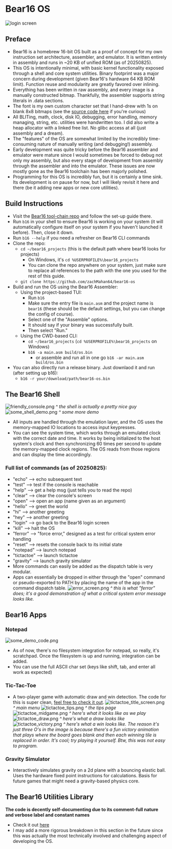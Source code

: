 # Bear16 OS
![login screen](screenshots/login_screen.png)
## Preface
- Bear16 is a homebrew 16-bit OS built as a proof of concept for my own instruction set architecture, assembler, and emulator. It is written entirely in assembly and runs in ~20 KB of unified ROM (as of 20250825).
- This OS is intentionally minimal, with basic kernel functionality exposed through a shell and core system utilities. Binary footprint was a major concern during development (given Bear16's hardware 64 KB ROM limit). Function reuse and modularity are greatly favored over inlining.
- Everything has been written in raw assembly, and every image is a manually constructed bitmap. Thankfully, the assembler supports string literals in .data sections.
- The font is my own custom character set that I hand-drew with 1s on blank 8x8 bitmaps (see the [source code here](text_processing.asm) if you're curious)
- All BLITing, math, clock, disk IO, debugging, error handling, memory managing, string, etc. utilities were handwritten too. I did also write a heap allocator with a linked free list. No glibc access at all (just assembly and a dream).
- The "features" of the OS are somewhat limited by the incredibly time-consuming nature of manually writing (and debugging!) assembly.
- Early development was quite tricky before the Bear16 assembler and emulator were mature since I would sometimes be forced to debug not only my assembly, but also every stage of development from assembly through the assembler and into the emulator. These issues are now mostly gone as the Bear16 toolchain has been majorly polished.
- Programming for this OS is incredibly fun, but it is certainly a time sink. Its development is on pause for now, but I will likely revisit it here and there (be it adding new apps or new core utilities).
## Build Instructions
- Visit the [Bear16 tool-chain repo](https://github.com/zachMahan64/bear16) and follow the set-up guide there.
- Run `b16` in your shell to ensure Bear16 is working on your system (it will automatically configure itself on your system if you haven't launched it before). Then, close it down.
- Run `b16 --help` if you need a refresher on Bear16 CLI commands
- Clone the repo:
  - `cd ~/bear16_projects` (this is the default path where bear16 looks for projects)
    - On Windows, it's `cd %USERPROFILE%\bear16_projects`
    - You can clone the repo anywhere on your system, just make sure to replace all references to the path with the one you used for the rest of this guide.
  - `git clone https://github.com/zachMahan64/bear16-os`
- Build and run the OS using the Bear16 Assembler:
  - Using the project-based TUI:
    - Run `b16`
    - Make sure the entry file is `main.asm` and the project name is `bear16` (these should be the default settings, but you can change the config of course).
    - Select one of the "Assemble" options.
    - It should say if your binary was successfully built.
    - Then select "Run."
  - Using the CWD-based CLI:
    - `cd ~/bear16_projects` (`cd %USERPROFILE%\bear16_projects` on Windows)
    - `b16 -a main.asm build/os.bin`
      - or assemble and run all in one go `b16 -ar main.asm build/os.bin`
- You can also directly run a release binary. Just downlaod it and run (after setting up b16):
  - `b16 -r your/download/path/bear16-os.bin`

## The Bear16 Shell
![friendly_console.png](screenshots/friendly_console.png)
*^ the shell is actually a pretty nice guy*
![some_shell_demo.png](screenshots/some_shell_demo.png)
*^ some more demo*
- All inputs are handled through the emulation layer, and the OS uses the memory-mapped IO locations to access input keypresses.
- You can see the system time, which works through an emulated clock with the correct date and time. It works by being initialized to the host system's clock and then synchronizing 60 times per second to update the memory-mapped clock regions. The OS reads from those regions and can display the time accordingly.
### Full list of commands (as of 20250825):
- "echo" --> echo subsequent text
- "test" --> test if the console is reachable
- "help" --> get a help msg (just tells you to read the repo)
- "clear" --> clear the console's screen
- "open" --> open an app (name given as an argument)
- "hello" --> greet the world
- "hi" --> another greeting
- "hey" --> another greeting
- "login" --> go back to the Bear16 login screen
- "kill" --> halt the OS
- "ferror" --> "force error," designed as a test for critical system error handling
- "reset" --> resets the console back to its initial state
- "notepad" --> launch notepad
- "tictactoe" --> launch tictactoe
- "gravity" --> launch gravity simulator
- More commands can easily be added as the dispatch table is very modular.
- Apps can essentially be dropped in either through the "open" command or pseudo-exported to PATH by placing the name of the app in the command dispatch table.
![error_screen.png](screenshots/error_screen.png)
*^ this is what "ferror" does; it's a good demonstration of what a critical system error message looks like.*

## Bear16 Apps
### Notepad
![some_demo_code.png](screenshots/some_demo_code.png)
- As of now, there's no filesystem integration for notepad, so really, it's scratchpad. Once the filesystem is up and running, integration can be added.
- You can use the full ASCII char set (keys like shift, tab, and enter all work as expected)
### Tic-Tac-Toe
- A two-player game with automatic draw and win detection. The code for this is super clean, [feel free to check it out](apps/tictactoe/main.asm).
![tictactoe_title_screen.png](screenshots/tictactoe_title_screen.png)
*^ main menu*
![tictactoe_tips.png](screenshots/tictactoe_tips.png)
*^ the tips page*
![tictactoe_midgame.png](screenshots/tictactoe_midgame.png)
*^ here's what it looks like as we play*
![tictactoe_draw.png](screenshots/tictactoe_draw.png)
*^ here's what a draw looks like*
![tictactoe_victory.png](screenshots/tictactoe_victory.png)
*^ here's what a win looks like. The reason it's just three O's in the image is because there's a fun victory animation that plays where the board goes blank and then each winning tile is replaced in order. It's cool; try playing it yourself. Btw, this was not easy to program.*
### Gravity Simulator
- Interactively simulates gravity on a 2d plane with a bouncing elastic ball. Uses the hardware fixed point instructions for calculations. Basis for future games that might need a gravity-based physics core.
## The Bear16 Utilities Library
**The code is decently self-documenting due to its comment-full nature and verbose label and constant names**
- Check it out [here](util/)
- I may add a more rigorous breakdown in this section in the future since this was actually the most technically involved and challenging aspect of developing the OS.
